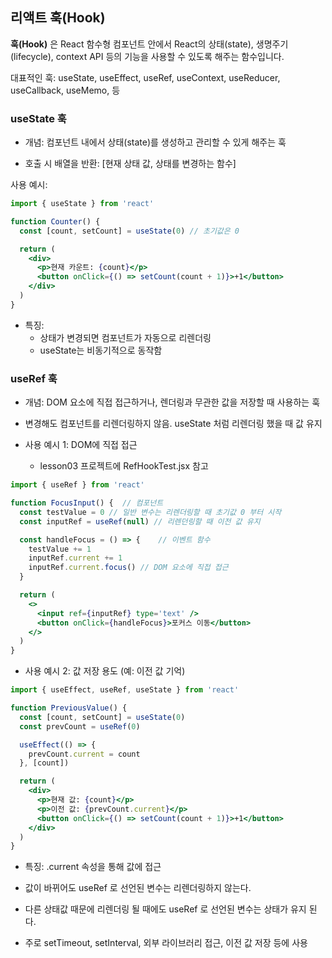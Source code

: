 ## 리액트 훅(Hook)

**훅(Hook)** 은 React 함수형 컴포넌트 안에서 React의 상태(state), 생명주기(lifecycle), context API 등의 기능을 사용할 수 있도록 해주는 함수입니다.

대표적인 훅: useState, useEffect, useRef, useContext, useReducer, useCallback, useMemo, 등

### useState 훅

- 개념:
  컴포넌트 내에서 상태(state)를 생성하고 관리할 수 있게 해주는 훅

- 호출 시 배열을 반환: [현재 상태 값, 상태를 변경하는 함수]

사용 예시:

```jsx
import { useState } from 'react'

function Counter() {
  const [count, setCount] = useState(0) // 초기값은 0

  return (
    <div>
      <p>현재 카운트: {count}</p>
      <button onClick={() => setCount(count + 1)}>+1</button>
    </div>
  )
}
```

- 특징:
  - 상태가 변경되면 컴포넌트가 자동으로 리렌더링
  - useState는 비동기적으로 동작함

### useRef 훅

- 개념:
  DOM 요소에 직접 접근하거나, 렌더링과 무관한 값을 저장할 때 사용하는 훅

- 변경해도 컴포넌트를 리렌더링하지 않음. useState 처럼 리렌더링 했을 때 값 유지

- 사용 예시 1: DOM에 직접 접근

  - lesson03 프로젝트에 RefHookTest.jsx 참고

```jsx
import { useRef } from 'react'

function FocusInput() {  // 컴포넌트
  const testValue = 0 // 일반 변수는 리렌더링할 때 초기값 0 부터 시작
  const inputRef = useRef(null) // 리렌던링할 때 이전 값 유지

  const handleFocus = () => {    // 이벤트 함수
    testValue += 1
    inputRef.current += 1
    inputRef.current.focus() // DOM 요소에 직접 접근
  }

  return (
    <>
      <input ref={inputRef} type='text' />
      <button onClick={handleFocus}>포커스 이동</button>
    </>
  )
}
```

- 사용 예시 2: 값 저장 용도 (예: 이전 값 기억)

```jsx
import { useEffect, useRef, useState } from 'react'

function PreviousValue() {
  const [count, setCount] = useState(0)
  const prevCount = useRef(0)

  useEffect(() => {
    prevCount.current = count
  }, [count])

  return (
    <div>
      <p>현재 값: {count}</p>
      <p>이전 값: {prevCount.current}</p>
      <button onClick={() => setCount(count + 1)}>+1</button>
    </div>
  )
}
```

- 특징:
  .current 속성을 통해 값에 접근

- 값이 바뀌어도 useRef 로 선언된 변수는 리렌더링하지 않는다.
- 다른 상태값 때문에 리렌더링 될 때에도 useRef 로 선언된 변수는 상태가 유지 된다.

- 주로 setTimeout, setInterval, 외부 라이브러리 접근, 이전 값 저장 등에 사용
